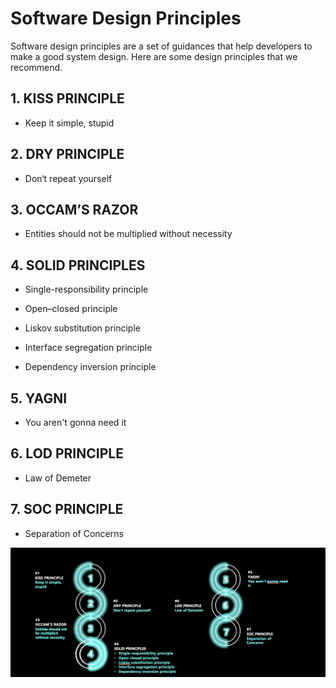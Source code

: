 # Software Design Principles

Software design principles are a set of guidances that help developers to make a good system design. Here are some design principles that we recommend.

## 1. KISS PRINCIPLE 

*  Keep it simple, stupid

## 2. DRY PRINCIPLE

* Don‘t repeat yourself

## 3. OCCAM’S RAZOR

* Entities should not be multiplied without necessity

## 4. SOLID PRINCIPLES

* Single-responsibility principle

* Open–closed principle

* Liskov substitution principle

* Interface segregation principle

* Dependency inversion principle

## 5. YAGNI

* You aren't gonna need it

## 6. LOD PRINCIPLE

* Law of Demeter

## 7. SOC PRINCIPLE

* Separation of Concerns

![Screen Shot 2022-04-30 at 14.13.01.png](./attachments/Screen%20Shot%202022-04-30%20at%2014.13.01-22315ac0-2dde-4506-835b-268e948ecdf5.png)